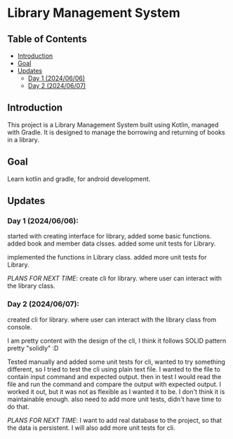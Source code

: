 # Library Management System

## Table of Contents
- [Introduction](#introduction)
- [Goal](#goal)
- [Updates](#updates)
  - [Day 1 (2024/06/06)](#day-1-20240606)
  - [Day 2 (2024/06/07)](#day-2-20240607)

## Introduction
This project is a Library Management System built using Kotlin, managed with Gradle. It is designed to manage the borrowing and returning of books in a library.

## Goal
Learn kotlin and gradle, for android development. 

## Updates

### Day 1 (2024/06/06):

started with creating interface for library, added some basic functions.
added book and member data clsses.
added some unit tests for Library.

implemented the functions in Library class.
added more unit tests for Library.

*PLANS FOR NEXT TIME*: create cli for library. where user can interact with the library class.

### Day 2 (2024/06/07):

created cli for library. where user can interact with the library class from console.

I am pretty content with the design of the cli, I think it follows SOLID pattern pretty "solidly" :D 

Tested manually and added some unit tests for cli, wanted to try something different, so I tried to test the cli using plain text file. I wanted to the file to contain input command and expected output. then in test I would read the file and run the command and compare the output with expected output. I worked it out, but it was not as flexible as I wanted it to be. I don't think it is maintainable enough. also need to add more unit tests, didn't have time to do that.

*PLANS FOR NEXT TIME*: I want to add real database to the project, so that the data is persistent. I will also add more unit tests for cli.
